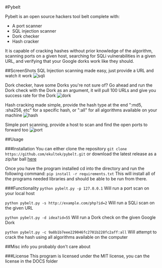 #Pybelt

Pybelt is an open source hackers tool belt complete with:

 - A port scanner
 - SQL injection scanner
 - Dork checker
 - Hash cracker
 
It is capable of cracking hashes without prior knowledge of the algorithm, scanning ports on a given host, searching for SQLi vulnerabilities in a given URL, and verifying that your Google dorks work like they should.

##ScreenShots
SQL Injection scanning made easy, just provide a URL and watch it work
![sqli](https://s29.postimg.org/vgufri8uf/sqli_scan.png)

Dork checker, have some Dorks you're not sure of? Go ahead and run the Dork check with the Dork as an argument, it will pull 100 URLs and give you success rate for the Dork
![dork](https://s29.postimg.org/m58dujwav/dork_scan.png)

Hash cracking made simple, provide the hash type at the end ":md5, :sha256, etc" for a specific hash, or ":all" for all algorithms available on your machine
![hash](https://s29.postimg.org/802ksqn9j/hash_cracking.png)

Simple port scanning, provide a host to scan and find the open ports to forward too
![port](https://s29.postimg.org/qgwzjk37r/port_scan.png)

##Usage

###Installation
You can either clone the repository 
`git clone https://github.com/ekultek/pybelt.git`
or download the latest release as a zip/tar ball [here](https://github.com/Ekultek/PyBelt/releases/tag/1.0)


Once you have the program installed cd into the directory and run the following command:
`pip install -r requirements.txt`
This will install all of the programs needed libraries and should be able to be run from there.
 
###Functionality
`python pybelt.py -p 127.0.0.1` Will run a port scan on your local host

`python pybelt.py -s http://example.com/php?id=2` Will run a SQLi scan on the given URL

`python pybelt.py -d idea?id=55` Will run a Dork check on the given Google Dork

`python pybelt.py -c 9a8b1b7eee229046fc2701b228fc2aff:all` Will attempt to crack the hash using all algorithms available on the computer

##Misc info you probably don't care about
 
###License
This program is licensed under the MIT license, you can the license in the DOCS folder
